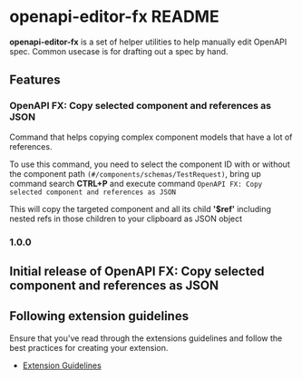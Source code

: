 # openapi-editor-fx README

**openapi-editor-fx** is a set of helper utilities to help manually edit OpenAPI spec. Common usecase is for drafting out a spec by hand.

## Features

### OpenAPI FX: Copy selected component and references as JSON 
Command that helps copying complex component models that have a lot of references. 

To use this command, you need to select the component ID with or without the component path `(#/components/schemas/TestRequest)`, bring up command search **CTRL+P** and execute command `OpenAPI FX: Copy selected component and references as JSON`

This will copy the targeted component and all its child **'$ref'** including nested refs in those children to your clipboard as JSON object

### 1.0.0

Initial release of OpenAPI FX: Copy selected component and references as JSON 
---

## Following extension guidelines

Ensure that you've read through the extensions guidelines and follow the best practices for creating your extension.

* [Extension Guidelines](https://code.visualstudio.com/api/references/extension-guidelines)
